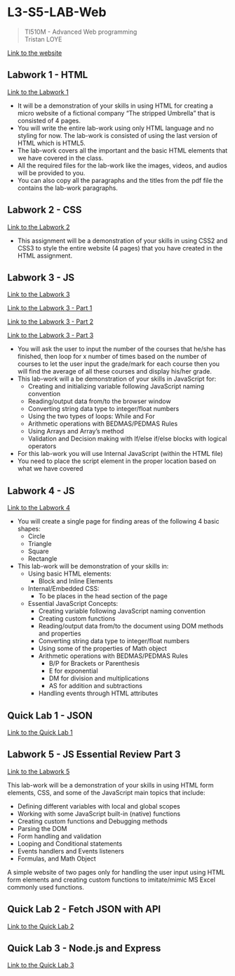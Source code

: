 # L3-S5-LAB-Web
> TI510M - Advanced Web programming<br>
> Tristan LOYE

[Link to the website](https://trisl01.github.io/L3-S5-LAB-Web/)

## Labwork 1 - HTML
[Link to the Labwork 1](https://trisl01.github.io/L3-S5-LAB-Web/Labwork-1)

- It will be a demonstration of your skills in using HTML for creating a micro website of a fictional company “The stripped Umbrella” that is consisted of 4 pages.
- You will write the entire lab-work using only HTML language and no styling for now. The lab-work is consisted of using the last version of HTML which is HTML5.
- The lab-work covers all the important and the basic HTML elements that we have covered in the class.
- All the required files for the lab-work like the images, videos, and audios will be provided to you.
- You can also copy all the paragraphs and the titles from the pdf file the contains the lab-work paragraphs.

## Labwork 2 - CSS
[Link to the Labwork 2](https://trisl01.github.io/L3-S5-LAB-Web/Labwork-2)

- This assignment will be a demonstration of your skills in using CSS2 and CSS3 to style the entire website (4 pages) that you have created in the HTML assignment.

## Labwork 3 - JS
[Link to the Labwork 3](https://trisl01.github.io/L3-S5-LAB-Web/Labwork-3)

[Link to the Labwork 3 - Part 1](https://trisl01.github.io/L3-S5-LAB-Web/Labwork-3/part-1.html)

[Link to the Labwork 3 - Part 2](https://trisl01.github.io/L3-S5-LAB-Web/Labwork-3/part-2.html)

[Link to the Labwork 3 - Part 3](https://trisl01.github.io/L3-S5-LAB-Web/Labwork-3/part-3.html)

- You will ask the user to input the number of the courses that he/she has finished, then loop for x number of times based on the number of courses to let the user input the grade/mark for each course then you will find the average of all these courses and display his/her grade.
- This lab-work will a be demonstration of your skills in JavaScript for:
  - Creating and initializing variable following JavaScript naming convention
  - Reading/output data from/to the browser window
  - Converting string data type to integer/float numbers
  - Using the two types of loops: While and For
  - Arithmetic operations with BEDMAS/PEDMAS Rules
  - Using Arrays and Array’s method
  - Validation and Decision making with If/else if/else blocks with logical operators
- For this lab-work you will use Internal JavaScript (within the HTML file)
- You need to place the script element in the proper location based on what we have covered

## Labwork 4 - JS
[Link to the Labwork 4](https://trisl01.github.io/L3-S5-LAB-Web/Labwork-4)

- You will create a single page for finding areas of the following 4 basic shapes:
  - Circle
  - Triangle
  - Square
  - Rectangle
- This lab-work will be demonstration of your skills in:
  - Using basic HTML elements:
    - Block and Inline Elements
  - Internal/Embedded CSS:
    - To be places in the head section of the page
  - Essential JavaScript Concepts:
    - Creating variable following JavaScript naming convention
    - Creating custom functions
    - Reading/output data from/to the document using DOM methods and properties
    - Converting string data type to integer/float numbers
    - Using some of the properties of Math object
    - Arithmetic operations with BEDMAS/PEDMAS Rules
      - B/P for Brackets or Parenthesis
      - E for exponential
      - DM for division and multiplications
      - AS for addition and subtractions
    - Handling events through HTML attributes

## Quick Lab 1 - JSON
[Link to the Quick Lab 1](https://trisl01.github.io/L3-S5-LAB-Web/Quick-lab-1)

## Labwork 5 - JS Essential Review Part 3
[Link to the Labwork 5](https://trisl01.github.io/L3-S5-LAB-Web/Labwork-5)

This lab-work will be a demonstration of your skills in using HTML form elements, CSS, and some of the JavaScript main topics that include:
- Defining different variables with local and global scopes
- Working with some JavaScript built-in (native) functions
- Creating custom functions and Debugging methods
- Parsing the DOM
- Form handling and validation
- Looping and Conditional statements
- Events handlers and Events listeners
- Formulas, and Math Object

A simple website of two pages only for handling the user input using HTML form elements and creating custom functions to imitate/mimic MS Excel commonly used functions.

## Quick Lab 2 - Fetch JSON with API
[Link to the Quick Lab 2](https://trisl01.github.io/L3-S5-LAB-Web/Quick-lab-2)

## Quick Lab 3 - Node.js and Express
[Link to the Quick Lab 3](https://trisl01.github.io/L3-S5-LAB-Web/Quick-lab-3)